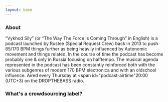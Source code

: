 ```yaml
---
layout: base
---
```


<!-- ABOUT -->
### About

“Vykhod Sily” (or “The Way The Force Is Coming Through” in English) is a podcast launched by Rustee (Special Request Crew) back in 2013 to push 85/170 BPM things further as being heavily influenced by Autonomic movement and things related. In the course of time the podcast has become probably one & only in Russia focusing on halftempo. The musical agenda represented in the podcast has been constantly reinforced both with the various subgenres of modern 170 BPM electronica and with an oldschool influence. Aired every Thursday at <span id="podcast-airtime"20:00 (UTC+3)</span> on the DROPTHEBASS radio.

### What's a crowdsourcing label?



<!-- END ABOUT -->